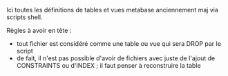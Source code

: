 Ici toutes les définitions de tables et vues metabase anciennement maj via scripts shell.

Règles à avoir en tête :
* tout fichier est considéré comme une table ou vue qui sera DROP par le script
* de fait, il n'est pas possible d'avoir de fichiers avec juste de l'ajout de CONSTRAINTS ou d'INDEX ; il faut penser à reconstruire la table